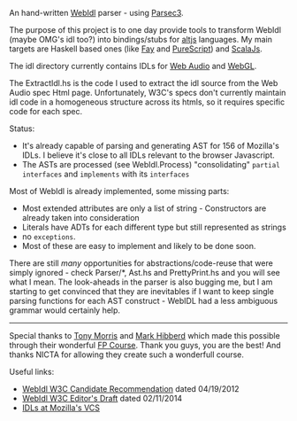 An hand-written [WebIdl](http://www.w3.org/TR/WebIDL/) parser - using [Parsec3](http://hackage.haskell.org/package/parsec3).

The purpose of this project is to one day provide tools to transform WebIdl (maybe OMG's idl too?) into bindings/stubs for [altjs](altjs.org) languages. My main targets are Haskell based ones (like [Fay](http://fay-lang.org) and [PureScript](http://purescript.readthedocs.org/)) and [ScalaJs](http://www.scala-js.org/).

The idl directory currently contains IDLs for [Web Audio](http://www.w3.org/TR/webaudio/) and [WebGL](http://www.khronos.org/registry/webgl/specs/latest/1.0/).

The ExtractIdl.hs is the code I used to extract the idl source from the Web Audio spec Html page. Unfortunately, W3C's specs don't currently maintain idl code in a homogeneous structure across its htmls, so it requires specific code for each spec.

Status:

  * It's already capable of parsing and generating AST for 156 of Mozilla's IDLs. I believe it's close to all IDLs relevant to the browser Javascript. 
  * The ASTs are processed (see WebIdl.Process) "consolidating" `partial interfaces` and `implements` with its `interfaces`

Most of WebIdl is already implemented, some missing parts:

 * Most extended attributes are only a list of string - Constructors are already taken into consideration
 * Literals have ADTs for each different type but still represented as strings
 * no `exceptions`.
 * Most of these are easy to implement and likely to be done soon.

There are still *many* opportunities for abstractions/code-reuse that were simply ignored - check Parser/*, Ast.hs and PrettyPrint.hs and you will see what I mean. The look-aheads in the parser is also bugging me, but I am starting to get convinced that they are inevitables if I want to keep single parsing functions for each AST construct - WebIDL had a less ambiguous grammar would certainly help.

-------------

Special thanks to [Tony Morris](http://blog.tmorris.net/) and [Mark Hibberd](https://twitter.com/markhibberd) which made this possible through their wonderful [FP Course](https://github.com/NICTA/course). Thank you guys, you are the best! And thanks NICTA for allowing they create such a wonderfull course.

Useful links:

 * [WebIdl W3C Candidate Recommendation](http://www.w3.org/TR/WebIDL/) dated 04/19/2012
 * [WebIdl W3C Editor's Draft](http://heycam.github.io/webidl/) dated 02/11/2014
 * [IDLs at Mozilla's VCS](http://mxr.mozilla.org/mozilla-central/source/dom/webidl/)
